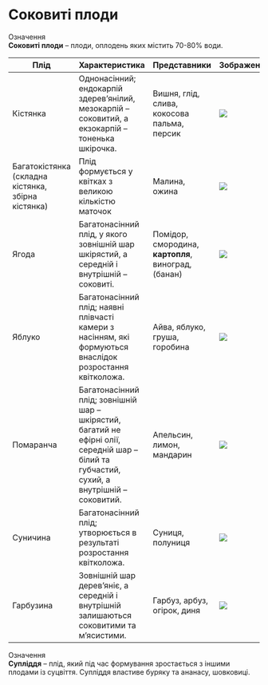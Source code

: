 # Соковиті плоди

<div class="eoz-wrap">
<span class="eoz">Означення</span>
<div class="eoz-text">
<b>Соковиті плоди</b> – плоди, оплодень яких містить 70-80% води.
</div>
</div>

<table>
<thead>
<tr>
<th>Плід</td>
<th>Характеристика</th>
<th>Представники</th>
<th>Зображення</th>
</tr>
</thead>
<tbody>
<td>Кістянка</td>
<td>Однонасінний; ендокарпій здерев’янілий, мезокарпій – соковитий, а екзокарпій  – тоненька шкірочка.</td>
<td>Вишня, глід, слива, кокосова пальма, персик</td>
<td><img src="pic1-2"></td>	
</tr>
<tr>
<td>Багатокістянка (складна кістянка, збірна кістянка)</td>
<td>Плід формується у квітках з великою кількістю маточок</td> <td>Малина, ожина</td>
<td><img src="pic2-2"></td>
</tr>
<tr>
<td>Ягода</td>
<td>Багатонасінний плід, у якого зовнішній шар шкірястий, а середній і внутрішній – соковиті.</td>
<td>Помідор, смородина, <b>картопля</b>, виноград, (банан)</td>
<td><img src="pic3-2"></td>
</tr>
<tr>
<td>Яблуко</td>
<td>Багатонасінний плід; наявні плівчасті камери з насінням, які формуються внаслідок розростання квітколожа.</td>
<td>Айва, яблуко, груша, горобина</td>
<td><img src="pic4_new-2"></td>
</tr>
<tr><td>Помаранча</td>
<td>Багатонасінний плід; зовнішній шар – шкірястий, багатий не ефірні олії, середній шар – білий та губчастий, сухий, а внутрішній – соковитий.</td>
<td>Апельсин, лимон, мандарин</td> 
<td><img src="pic5-2"></td>
</tr>
<tr>
<td>Суничина</td>
<td>Багатонасінний плід; утворюється в результаті розростання квітколожа.</td>
<td>Суниця, полуниця</td>
<td><img src="pic6-2"></td>
</tr>
<tr>
<td>Гарбузина</td>
<td>Зовнішній шар дерев’яніє, а середній і внутрішній залишаються соковитими та м’ясистими.</td>
<td>Гарбуз, арбуз, огірок, диня</td> 
<td><img src="pic7-2"></td>
</tr>
</tbody>
</table>


<div class="eoz-wrap">
<span class="eoz">Означення</span>
<div class="eoz-text">
<b>Супліддя</b> – плід, який під час формування зростається з іншими плодами із суцвіття. Супліддя властиве буряку та ананасу, шовковиці.
</div>
</div>
